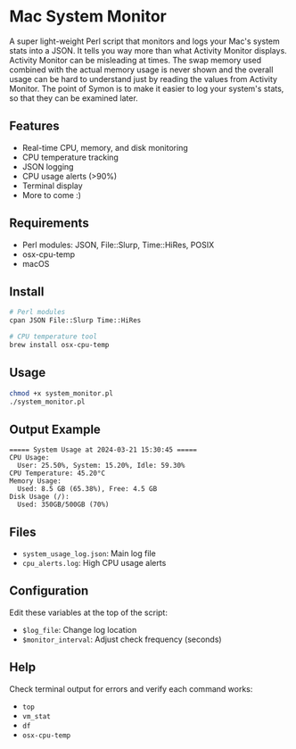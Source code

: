 # Mac System Monitor

A super light-weight Perl script that monitors and logs your Mac's system stats into a JSON. It tells you way more than what Activity Monitor displays. Activity Monitor can be misleading at times. The swap memory used combined with the actual memory usage is never shown and the overall usage can be hard to understand just by reading the values from Activity Monitor. The point of Symon is to make it easier to log your system's stats, so that they can be examined later.

## Features

- Real-time CPU, memory, and disk monitoring
- CPU temperature tracking
- JSON logging
- CPU usage alerts (>90%)
- Terminal display
- More to come :)

## Requirements

- Perl modules: JSON, File::Slurp, Time::HiRes, POSIX
- osx-cpu-temp
- macOS

## Install

```bash
# Perl modules
cpan JSON File::Slurp Time::HiRes

# CPU temperature tool
brew install osx-cpu-temp
```

## Usage

```bash
chmod +x system_monitor.pl
./system_monitor.pl
```

## Output Example

```
===== System Usage at 2024-03-21 15:30:45 =====
CPU Usage:
  User: 25.50%, System: 15.20%, Idle: 59.30%
CPU Temperature: 45.20°C
Memory Usage:
  Used: 8.5 GB (65.38%), Free: 4.5 GB
Disk Usage (/):
  Used: 350GB/500GB (70%)
```

## Files

- `system_usage_log.json`: Main log file
- `cpu_alerts.log`: High CPU usage alerts

## Configuration

Edit these variables at the top of the script:
- `$log_file`: Change log location
- `$monitor_interval`: Adjust check frequency (seconds)

## Help

Check terminal output for errors and verify each command works:
- `top`
- `vm_stat`
- `df`
- `osx-cpu-temp`